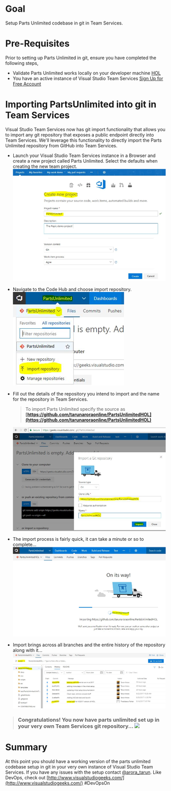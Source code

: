 # Goal
Setup Parts Unlimited codebase in git in Team Services.

# Pre-Requisites
Prior to setting up Parts Unlimited in git, ensure you have completed the following steps, 
+ Validate Parts Unlimited works locally on your developer machine [HOL](../01_HOL_PartsUnlimited_PreReq-WorkingEnvironment/README.MD)
+ You have an active instance of Visual Studio Team Services [Sign Up for Free Account](https://www.visualstudio.com/team-services/)

# Importing PartsUnlimited into git in Team Services
Visual Studio Team Services now has git import functionality that allows you to import any git repository that exposes a public endpoint directly into Team Services. We'll leverage this functionality to directly import the Parts Unlimited repository from GitHub into Team Services. 
+  Launch your Visual Studio Team Services instance in a Browser and create a new project called Parts Unlimited. Select the defaults when creating the new team project. 
   ![Create New Project In Team Services](./media/CreateNewProjectInTeamServices.JPG)
+ Navigate to the Code Hub and choose import repository. 
   ![Import Repository](./media/ContextMenuImportRepository.JPG) 
+ Fill out the details of the repository you intend to import and the name for the repository in Team Services. 
  > To import Parts Unlimited specify the source as **[https://github.com/tarunaroraonline/PartsUnlimitedHOL](https://github.com/tarunaroraonline/PartsUnlimitedHOL)**  

   ![Team Services Import Git Dialogue](./media/TeamServicesImportGitDialogue.JPG)
+ The import process is fairly quick, it can take a minute or so to complete... 
   ![Import Team Services Processing](./media/TeamServicesImportGitProcessing.JPG)
+ Import brings across all branches and the entire history of the repository along with it...
   ![Git Import is Successful](./media/GitImportIsSuccessful.JPG)

> ### Congratulations! You now have parts unlimited set up in your very own Team Services git repository... ![](https://media.giphy.com/media/YTbZzCkRQCEJa/giphy.gif)

 # Summary 
At this point you should have a working version of the parts unlimited codebase setup in git in your very own instance of Visual Studio Team Services. If you have any issues with the setup contact [@arora_tarun](https://twitter.com/arora_tarun). Like DevOps, check out [http://www.visualstudiogeeks.com/](http://www.visualstudiogeeks.com/) #DevOpsOn 

